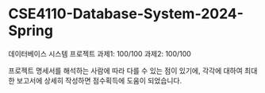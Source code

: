 # CSE4110-Database-System-2024-Spring
데이터베이스 시스템 프로젝트 
과제1: 100/100
과제2: 100/100

프로젝트 명세서를 해석하는 사람에 따라 다를 수 있는 점이 있기에, 각각에 대하여 최대한 보고서에 상세히 작성하면 점수획득에 도움이 되었습니다. 
